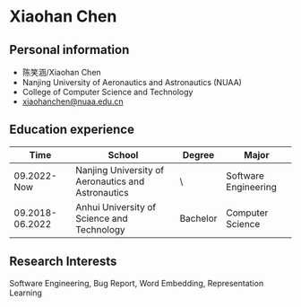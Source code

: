# Xiaohan Chen

## Personal information
- 陈笑涵/Xiaohan Chen
- Nanjing University of Aeronautics and Astronautics (NUAA)
- College of Computer Science and Technology
- xiaohanchen@nuaa.edu.cn

## Education experience

| Time | School | Degree | Major |
| ---- | ------ | ------ | ----- |
| 09.2022-Now | Nanjing University of Aeronautics and Astronautics | \ | Software Engineering |
| 09.2018-06.2022 | Anhui University of Science and Technology | Bachelor | Computer Science |

## Research Interests
Software Engineering, Bug Report, Word Embedding, Representation Learning 
